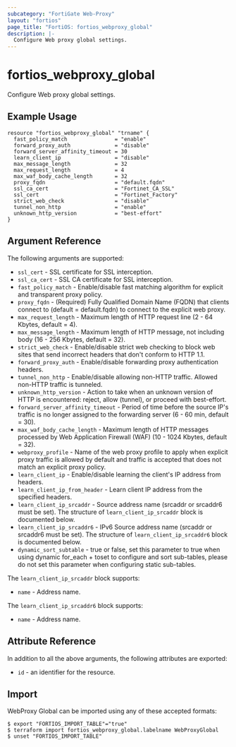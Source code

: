 ```yaml
---
subcategory: "FortiGate Web-Proxy"
layout: "fortios"
page_title: "FortiOS: fortios_webproxy_global"
description: |-
  Configure Web proxy global settings.
---
```


# fortios_webproxy_global
Configure Web proxy global settings.

## Example Usage

```hcl
resource "fortios_webproxy_global" "trname" {
  fast_policy_match               = "enable"
  forward_proxy_auth              = "disable"
  forward_server_affinity_timeout = 30
  learn_client_ip                 = "disable"
  max_message_length              = 32
  max_request_length              = 4
  max_waf_body_cache_length       = 32
  proxy_fqdn                      = "default.fqdn"
  ssl_ca_cert                     = "Fortinet_CA_SSL"
  ssl_cert                        = "Fortinet_Factory"
  strict_web_check                = "disable"
  tunnel_non_http                 = "enable"
  unknown_http_version            = "best-effort"
}
```

## Argument Reference


The following arguments are supported:

* `ssl_cert` - SSL certificate for SSL interception.
* `ssl_ca_cert` - SSL CA certificate for SSL interception.
* `fast_policy_match` - Enable/disable fast matching algorithm for explicit and transparent proxy policy.
* `proxy_fqdn` - (Required) Fully Qualified Domain Name (FQDN) that clients connect to (default = default.fqdn) to connect to the explicit web proxy.
* `max_request_length` - Maximum length of HTTP request line (2 - 64 Kbytes, default = 4).
* `max_message_length` - Maximum length of HTTP message, not including body (16 - 256 Kbytes, default = 32).
* `strict_web_check` - Enable/disable strict web checking to block web sites that send incorrect headers that don't conform to HTTP 1.1.
* `forward_proxy_auth` - Enable/disable forwarding proxy authentication headers.
* `tunnel_non_http` - Enable/disable allowing non-HTTP traffic. Allowed non-HTTP traffic is tunneled.
* `unknown_http_version` - Action to take when an unknown version of HTTP is encountered: reject, allow (tunnel), or proceed with best-effort.
* `forward_server_affinity_timeout` - Period of time before the source IP's traffic is no longer assigned to the forwarding server (6 - 60 min, default = 30).
* `max_waf_body_cache_length` - Maximum length of HTTP messages processed by Web Application Firewall (WAF) (10 - 1024 Kbytes, default = 32).
* `webproxy_profile` - Name of the web proxy profile to apply when explicit proxy traffic is allowed by default and traffic is accepted that does not match an explicit proxy policy.
* `learn_client_ip` - Enable/disable learning the client's IP address from headers.
* `learn_client_ip_from_header` - Learn client IP address from the specified headers.
* `learn_client_ip_srcaddr` - Source address name (srcaddr or srcaddr6 must be set). The structure of `learn_client_ip_srcaddr` block is documented below.
* `learn_client_ip_srcaddr6` - IPv6 Source address name (srcaddr or srcaddr6 must be set). The structure of `learn_client_ip_srcaddr6` block is documented below.
* `dynamic_sort_subtable` - true or false, set this parameter to true when using dynamic for_each + toset to configure and sort sub-tables, please do not set this parameter when configuring static sub-tables.

The `learn_client_ip_srcaddr` block supports:

* `name` - Address name.

The `learn_client_ip_srcaddr6` block supports:

* `name` - Address name.


## Attribute Reference

In addition to all the above arguments, the following attributes are exported:
* `id` - an identifier for the resource.

## Import

WebProxy Global can be imported using any of these accepted formats:
```
$ export "FORTIOS_IMPORT_TABLE"="true"
$ terraform import fortios_webproxy_global.labelname WebProxyGlobal
$ unset "FORTIOS_IMPORT_TABLE"
```
